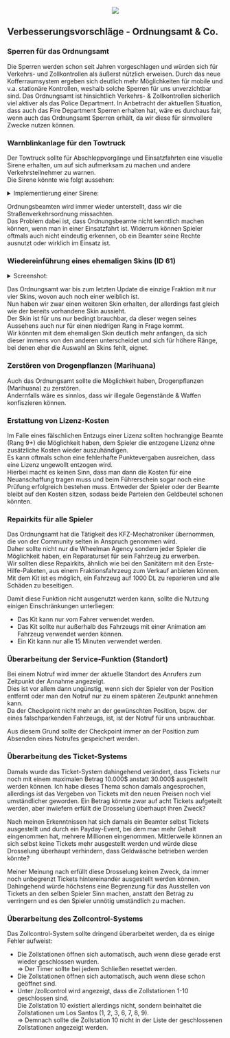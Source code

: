 <p align="center">
  <img src="https://cp.rpg-city.de/images/userUpload/fraktion/13.png?d=26022017"/>
</p>

## Verbesserungsvorschläge - Ordnungsamt & Co.


### Sperren für das Ordnungsamt

Die Sperren werden schon seit Jahren vorgeschlagen und würden sich für Verkehrs- und Zollkontrollen als äußerst nützlich erweisen.
Durch das neue Kofferraumsystem ergeben sich deutlich mehr Möglichkeiten für mobile und v.a. stationäre Kontrollen, weshalb solche Sperren für uns unverzichtbar sind.
Das Ordnungsamt ist hinsichtlich Verkehrs- & Zollkontrollen sicherlich viel aktiver als das Police Department.
In Anbetracht der aktuellen Situation, dass auch das Fire Department Sperren erhalten hat, wäre es durchaus fair, wenn auch das Ordnungsamt Sperren erhält, da wir diese für sinnvollere Zwecke nutzen können.


### Warnblinkanlage für den Towtruck

Der Towtruck sollte für Abschleppvorgänge und Einsatzfahrten eine visuelle Sirene erhalten, um auf sich aufmerksam zu machen und andere Verkehrsteilnehmer zu warnen.<br>
Die Sirene könnte wie folgt aussehen:
<details> 
  <summary>Implementierung einer Sirene:</summary>
  <img src="https://rpg-city.de/image-proxy/?key=4f7746dc3f06e52f3fa79e8c0bf13e7111b31ad79114a696db953ea9ea122173-aHR0cDovL2kuaW1ndXIuY29tL01TRXJSR0suanBn"/>
</details>

Ordnungsbeamten wird immer wieder unterstellt, dass wir die Straßenverkehrsordnung missachten.<br>
Das Problem dabei ist, dass Ordnungsbeamte nicht kenntlich machen können, wenn man in einer Einsatzfahrt ist.
Widerrum können Spieler oftmals auch nicht eindeutig erkennen, ob ein Beamter seine Rechte ausnutzt oder wirklich im Einsatz ist.


### Wiedereinführung eines ehemaligen Skins (ID 61)

<details> 
  <summary>Screenshot:</summary>
  <img src="https://cp.rpg-city.de/images/skins/61.png"/>
</details>

Das Ordnungsamt war bis zum letzten Update die einzige Fraktion mit nur vier Skins, wovon auch noch einer weiblich ist.<br>
Nun haben wir zwar einen weiteren Skin erhalten, der allerdings fast gleich wie der bereits vorhandene Skin aussieht.<br>
Der Skin ist für uns nur bedingt brauchbar, da dieser wegen seines Aussehens auch nur für einen niedrigen Rang in Frage kommt.<br>
Wir könnten mit dem ehemaligen Skin deutlich mehr anfangen, da sich dieser immens von den anderen unterscheidet und sich für höhere Ränge, bei denen eher die Auswahl an Skins fehlt, eignet.


### Zerstören von Drogenpflanzen (Marihuana)

Auch das Ordnungsamt sollte die Möglichkeit haben, Drogenpflanzen (Marihuana) zu zerstören.<br>
Andernfalls wäre es sinnlos, dass wir illegale Gegenstände & Waffen konfiszieren können.


### Erstattung von Lizenz-Kosten

Im Falle eines fälschlichen Entzugs einer Lizenz sollten hochrangige Beamte (Rang 9+) die Möglichkeit haben, dem Spieler die entzogene Lizenz ohne zusätzliche Kosten wieder auszuhändigen.<br>
Es kann oftmals schon eine fehlerhafte Punktevergaben ausreichen, dass eine Lizenz ungewollt entzogen wird.<br>
Hierbei macht es keinen Sinn, dass man dann die Kosten für eine Neuanschaffung tragen muss und beim Führerschein sogar noch eine Prüfung erfolgreich bestehen muss.
Entweder der Spieler oder der Beamte bleibt auf den Kosten sitzen, sodass beide Parteien den Geldbeutel schonen könnten.


### Repairkits für alle Spieler

Das Ordnungsamt hat die Tätigkeit des KFZ-Mechatroniker übernommen, die von der Community selten in Anspruch genommen wird.<br>
Daher sollte nicht nur die Wheelman Agency sondern jeder Spieler die Möglichkeit haben, ein Reparaturset für sein Fahrzeug zu erwerben.<br>
Wir sollten diese Repairkits, ähnlich wie bei den Sanitätern mit den Erste-Hilfe-Paketen, aus einem Fraktionsfahrzeug zum Verkauf anbieten können.<br>
Mit dem Kit ist es möglich, ein Fahrzeug auf 1000 DL zu reparieren und alle Schäden zu beseitigen.<br>

Damit diese Funktion nicht ausgenutzt werden kann, sollte die Nutzung einigen Einschränkungen unterliegen:
<ul>
				<li>Das Kit kann nur vom Fahrer verwendet werden.</li>
				<li>Das Kit sollte nur außerhalb des Fahrzeugs mit einer Animation am Fahrzeug verwendet werden können.</li><li>Ein Kit kann nur alle 15 Minuten verwendet werden.</li>
				</ul>
				
				
        
 
### Überarbeitung der Service-Funktion (Standort)

Bei einem Notruf wird immer der aktuelle Standort des Anrufers zum Zeitpunkt der Annahme angezeigt.<br>
Dies ist vor allem dann ungünstig, wenn sich der Spieler von der Position entfernt oder man den Notruf nur zu einem späteren Zeutpunkt annehmen kann.<br>
Da der Checkpoint nicht mehr an der gewünschten Position, bspw. der eines falschparkenden Fahrzeugs, ist, ist der Notruf für uns unbrauchbar.

Aus diesem Grund sollte der Checkpoint immer an der Position zum Absenden eines Notrufes gespeichert werden.


### Überarbeitung des Ticket-Systems

Damals wurde das Ticket-System dahingehend verändert, dass Tickets nur noch mit einem maximalen Betrag 10.000$ anstatt 30.000$ ausgestellt werden können.
Ich habe dieses Thema schon damals angesprochen, allerdings ist das Vergeben von Tickets mit den neuen Preisen noch viel umständlicher geworden.
Ein Betrag könnte zwar auf acht Tickets aufgeteilt werden, aber inwiefern erfüllt die Drosselung überhaupt ihren Zweck?

Nach meinen Erkenntnissen hat sich damals ein Beamter selbst Tickets ausgestellt und durch ein Payday-Event, bei dem man mehr Gehalt eingenommen hat, mehrere Millionen eingenommen.
Mittlerweile können an sich selbst keine Tickets mehr ausgestellt werden und würde diese Drosselung überhaupt verhindern, dass Geldwäsche betrieben werden könnte?

Meiner Meinung nach erfüllt diese Drosselung keinen Zweck, da immer noch unbegrenzt Tickets hintereinander ausgestellt werden können.
Dahingehend würde höchstens eine Begrenzung für das Ausstellen von Tickets an den selben Spieler Sinn machen, anstatt den Betrag zu verringern und es den Spieler unnötig umständlich zu machen.


### Überarbeitung des Zollcontrol-Systems

Das Zollcontrol-System sollte dringend überarbeitet werden, da es einige Fehler aufweist:
			<ul>
				<li>Die Zollstationen öffnen sich automatisch, auch wenn diese gerade erst wieder geschlossen wurden.<br>=&gt; Der Timer sollte bei jedem Schließen resettet werden.</li>
				<li>Die Zollstationen öffnen sich automatisch, auch wenn diese schon geöffnet sind.</li>
				<li>Unter /zollcontrol wird angezeigt, dass die Zollstationen 1-10 geschlossen sind.<br>Die Zollstation 10 existiert allerdings nicht, sondern beinhaltet die Zollstationen um Los Santos (1, 2, 3, 6, 7, 8, 9).<br>=&gt; Demnach sollte die Zollstation 10 nicht in der Liste der geschlossenen Zollstationen angezeigt werden.</li></ul>
